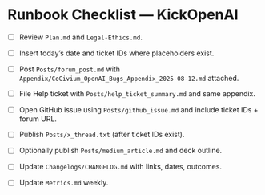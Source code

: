 # Runbook Checklist — KickOpenAI
- [ ] Review `Plan.md` and `Legal-Ethics.md`.
- [ ] Insert today’s date and ticket IDs where placeholders exist.
- [ ] Post `Posts/forum_post.md` with `Appendix/CoCivium_OpenAI_Bugs_Appendix_2025-08-12.md` attached.
- [ ] File Help ticket with `Posts/help_ticket_summary.md` and same appendix.
- [ ] Open GitHub issue using `Posts/github_issue.md` and include ticket IDs + forum URL.
- [ ] Publish `Posts/x_thread.txt` (after ticket IDs exist).
- [ ] Optionally publish `Posts/medium_article.md` and deck outline.
- [ ] Update `Changelogs/CHANGELOG.md` with links, dates, outcomes.
- [ ] Update `Metrics.md` weekly.

